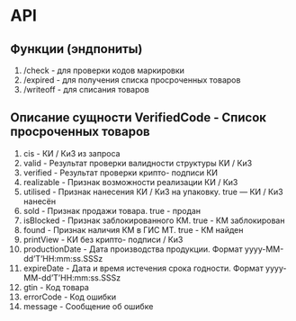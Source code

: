 # API

## Функции (эндпониты)

1. /check - для проверки кодов маркировки
2. /expired - для получения списка просроченных товаров
3. /writeoff - для списания товаров

## Описание сущности VerifiedCode - Список просроченных товаров

   1. cis - КИ / КиЗ из запроса
   2. valid - Результат проверки валидности структуры КИ / КиЗ
   3. verified - Результат проверки крипто- подписи КИ
   4. realizable - Признак возможности реализации КИ / КиЗ
   5. utilised - Признак нанесения КИ / КиЗ на упаковку. true — КИ / КиЗ нанесён
   6. sold - Признак продажи товара. true - продан
   7. isBloсked - Признак заблокированного КМ. true - КМ заблокирован
   8. found - Признак наличия КМ в ГИС МТ. true - КМ найден
   9. printView - КИ без крипто- подписи / КиЗ
   10. productionDate - Дата производства продукции. Формат yyyy-MM-dd’T’HH:mm:ss.SSSz
   11. expireDate - Дата и время истечения срока годности. Формат yyyy-MM-dd’T’HH:mm:ss.SSSz
   12. gtin - Код товара
   13. errorCode - Код ошибки
   14. message - Сообщение об ошибке
